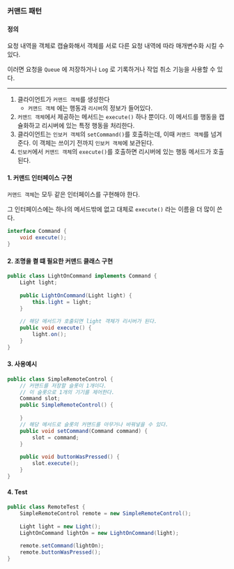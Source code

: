 ### 커맨드 패턴

#### 정의

요청 내역을 객체로 캡슐화해서 객체를 서로 다른 요청 내역에 따라 매개변수화 시킬 수 있다.

이러면 요청을 `Queue` 에 저장하거나 `Log` 로 기록하거나 작업 취소 기능을 사용할 수 있다.

---


1. 클라이언트가 `커맨드 객체`를 생성한다
    - `커맨드 객체` 에는 행동과 `리시버`의 정보가 들어있다.
2. `커맨드 객체`에서 제공하는 메서드는 `execute()` 하나 뿐이다. 이 메서드를 행동을 캡슐화하고
리시버에 있는 특정 행동을 처리한다.
3. 클라이언트는 `인보커 객체`의 `setCommand()`를 호출하는데, 이때 `커맨드 객체`를 넘겨준다. 
이 객체는 쓰이기 전까지 `인보커 객체`에 보관된다.
4. `인보커`에서 `커맨드 객체`의 `execute()`를 호출하면 리시버에 있는 행동 메서드가 호출된다.


#### 1. 커맨드 인터페이스 구현

`커맨드 객체`는 모두 같은 인터페이스를 구현해야 한다.

그 인터페이스에는 하나의 메서드밖에 없고 대체로 `execute()` 라는 이름을 더 많이 쓴다.

```java
interface Command {
    void execute();
}
```

#### 2. 조명을 켤 떄 필요한 커맨드 클래스 구현

```java
public class LightOnCommand implements Command {
    Light light;
    
    public LightOnCommand(Light light) {
        this.light = light;
    }
    
    // 해당 메서드가 호출되면 light 객체가 리시버가 된다.
    public void execute() {
        light.on();
    }
} 
```

#### 3. 사용예시

```java
public class SimpleRemoteControl {
    // 커맨드를 저장할 슬롯이 1개이다.
    // 이 슬롯으로 1개의 기기를 제어한다.
    Command slot;
    public SimpleRemoteControl() {
        
    }
    // 해당 메서드로 슬롯의 커맨드를 아무거나 바꿔넣을 수 있다.
    public void setCommand(Command command) {
        slot = command;
    }
    
    public void buttonWasPressed() {
        slot.execute();
    } 
}
```

#### 4. Test

```java
public class RemoteTest {
    SimpleRemoteControl remote = new SimpleRemoteControl();
    
    Light light = new Light();
    LightOnCommand lightOn = new LightOnCommand(light);
    
    remote.setCommand(lightOn);
    remote.buttonWasPressed();
}

```